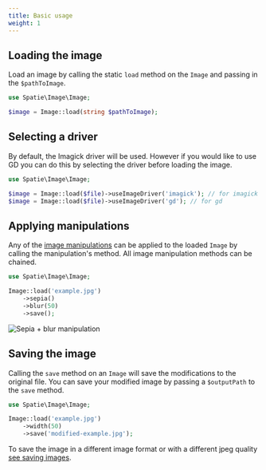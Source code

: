 ```yaml
---
title: Basic usage
weight: 1
---
```


## Loading the image

Load an image by calling the static `load` method on the `Image` and passing in the `$pathToImage`.

```php
use Spatie\Image\Image;

$image = Image::load(string $pathToImage);
```


## Selecting a driver

By default, the Imagick driver will be used. However if you would like to use GD you can do this by selecting the driver before loading the image.

```php
use Spatie\Image\Image;

$image = Image::load($file)->useImageDriver('imagick'); // for imagick
$image = Image::load($file)->useImageDriver('gd'); // for gd
```


## Applying manipulations

Any of the [image manipulations](/image/v1/image-manipulations/overview) can be applied to the loaded `Image` by calling the manipulation's method. All image manipulation methods can be chained.

```php
use Spatie\Image\Image;

Image::load('example.jpg')
    ->sepia()
    ->blur(50)
    ->save();
```

![Sepia + blur manipulation](../../images/example-sepia-blur.jpg)

## Saving the image

Calling the `save` method on an `Image` will save the modifications to the original file. You can save your modified image by passing a `$outputPath` to the `save` method.

```php
use Spatie\Image\Image;

Image::load('example.jpg')
    ->width(50)
    ->save('modified-example.jpg');
```

To save the image in a different image format or with a different jpeg quality [see saving images](/image/v1/usage/saving-images).
